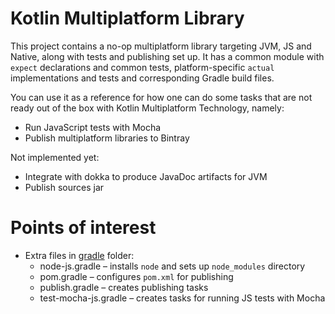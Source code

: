 # Kotlin Multiplatform Library 

This project contains a no-op multiplatform library targeting JVM, JS and Native, along with tests and publishing
set up. It has a common module with `expect` declarations and common tests, platform-specific `actual` implementations 
and tests and corresponding Gradle build files.  

You can use it as a reference for how one can do some tasks that are not ready out of the box with Kotlin 
Multiplatform Technology, namely:

* Run JavaScript tests with Mocha
* Publish multiplatform libraries to Bintray

Not implemented yet:

* Integrate with dokka to produce JavaDoc artifacts for JVM
* Publish sources jar

# Points of interest

* Extra files in [gradle](gradle) folder:
  * node-js.gradle – installs `node` and sets up `node_modules` directory
  * pom.gradle – configures `pom.xml` for publishing
  * publish.gradle – creates publishing tasks
  * test-mocha-js.gradle – creates tasks for running JS tests with Mocha


